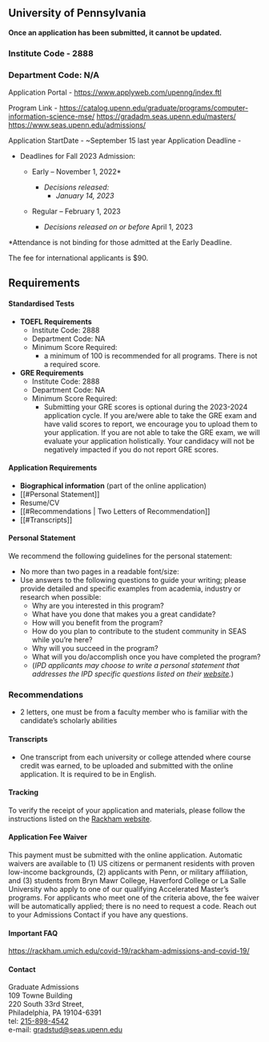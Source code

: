 ## University of Pennsylvania

**Once an application has been submitted, it cannot be updated.**

### Institute Code - 2888
### Department Code: N/A

Application Portal - https://www.applyweb.com/upenng/index.ftl

Program Link - https://catalog.upenn.edu/graduate/programs/computer-information-science-mse/
https://gradadm.seas.upenn.edu/masters/
https://www.seas.upenn.edu/admissions/

Application StartDate - ~September 15 last year
Application Deadline - 
- Deadlines for Fall 2023 Admission:
	- Early – November 1, 2022*
		- _Decisions released:_
			- _January 14, 2023_
	
	- Regular – February 1, 2023
		- _Decisions released on or before_ April 1, 2023

*Attendance is not binding for those admitted at the Early Deadline.

The fee for international applicants is $90.


## Requirements

#### Standardised Tests

- **TOEFL Requirements**
	- Institute Code: 2888
	- Department Code: NA
	- Minimum Score Required:
	    - a minimum of 100 is recommended for all programs. There is not a required score.
- **GRE Requirements**
	- Institute Code: 2888
	- Department Code: NA
	- Minimum Score Required:
	    - Submitting your GRE scores is optional during the 2023-2024 application cycle. If you are/were able to take the GRE exam and have valid scores to report, we encourage you to upload them to your application. If you are not able to take the GRE exam, we will evaluate your application holistically. Your candidacy will not be negatively impacted if you do not report GRE scores.



#### Application Requirements
- **Biographical information** (part of the online application)
- [[#Personal Statement]]
- Resume/CV
- [[#Recommendations | Two Letters of Recommendation]]
- [[#Transcripts]]


#### Personal Statement
We recommend the following guidelines for the personal statement:

- No more than two pages in a readable font/size:
- Use answers to the following questions to guide your writing; please provide detailed and specific examples from academia, industry or research when possible:
    - Why are you interested in this program?
    - What have you done that makes you a great candidate?
    - How will you benefit from the program?
    - How do you plan to contribute to the student community in SEAS while you’re here?
    - Why will you succeed in the program?
    - What will you do/accomplish once you have completed the program?
    - (*IPD applicants may choose to write a personal statement that addresses the IPD specific questions listed on their [website](https://ipd.me.upenn.edu/admissions/).*)


### Recommendations
- 2 letters, one must be from a faculty member who is familiar with the candidate’s scholarly abilities


#### Transcripts
- One transcript from each university or college attended where course credit was earned, to be uploaded and submitted with the online application. It is required to be in English.


#### Tracking
To verify the receipt of your application and materials, please follow the instructions listed on the [Rackham website](https://rackham.umich.edu/admissions/checklist-for-completing-the-application-process).


#### Application Fee Waiver

This payment must be submitted with the online application. Automatic waivers are available to (1) US citizens or permanent residents with proven low-income backgrounds, (2) applicants with Penn, or military affiliation, and (3) students from Bryn Mawr College, Haverford College or La Salle University who apply to one of our qualifying Accelerated Master’s programs. For applicants who meet one of the criteria above, the fee waiver will be automatically applied; there is no need to request a code. Reach out to your Admissions Contact if you have any questions.

#### Important FAQ
https://rackham.umich.edu/covid-19/rackham-admissions-and-covid-19/

#### Contact
Graduate Admissions  
109 Towne Building  
220 South 33rd Street,  
Philadelphia, PA 19104-6391  
tel: [215-898-4542](tel:215-898-4542)  
e-mail: [gradstud@seas.upenn.edu](mailto:gradstud@seas.upenn.edu)
